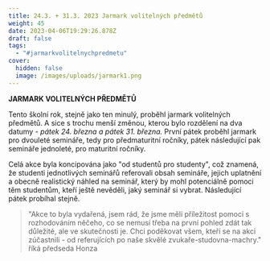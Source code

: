 ```yaml
---
title: 24.3. + 31.3. 2023 Jarmark volitelných předmětů
weight: 45
date: 2023-04-06T19:29:26.878Z
draft: false
tags:
  - "#jarmarkvolitelnychpredmetu"
cover:
  hidden: false
  image: /images/uploads/jarmark1.png
---
```

**J﻿ARMARK VOLITELNÝCH PŘEDMĚTŮ**

Tento školní rok, stejně jako ten minulý, proběhl jarmark volitelných předmětů. A sice s trochu menší změnou, kterou bylo rozdělení na dva datumy - *pátek 24. března a pátek 31. března.* První pátek proběhl jarmark pro dvouleté semináře, tedy pro předmaturitní ročníky, pátek následující pak semináře jednoleté, pro maturitní ročníky. 

C﻿elá akce byla koncipována jako "od studentů pro studenty", což znamená, že studenti jednotlivých seminářů referovali obsah semináře, jejich uplatnění a obecně realistický náhled na seminář, který by mohl potenciálně pomoci těm studentům, kteří ještě nevěděli, jaký seminář si vybrat. Následující pátek probíhal stejně. 

> "A﻿kce to byla vydařená, jsem rád, že jsme měli příležitost pomoci s rozhodováním něčeho, co se nemusí třeba na první pohled zdát tak důležité, ale ve skutečnosti je. Chci poděkovat všem, kteří se na akci zúčastnili - od referujících po naše skvělé zvukaře-studovna-machry." říká předseda Honza